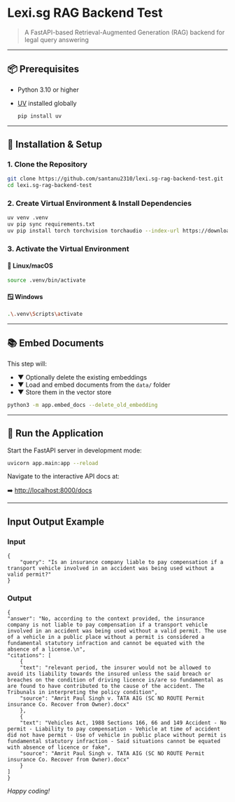 # Lexi.sg RAG Backend Test

> A FastAPI-based Retrieval-Augmented Generation (RAG) backend for legal query answering

&#x20;

---

## 📦 Prerequisites

- Python 3.10 or higher
- [UV](https://github.com/astral-sh/uv) installed globally

  ```bash
  pip install uv
  ```

---

## 🔧 Installation & Setup

### 1. Clone the Repository

```bash
git clone https://github.com/santanu2310/lexi.sg-rag-backend-test.git
cd lexi.sg-rag-backend-test
```

### 2. Create Virtual Environment & Install Dependencies

```bash
uv venv .venv
uv pip sync requirements.txt
uv pip install torch torchvision torchaudio --index-url https://download.pytorch.org/whl/cpu
```

### 3. Activate the Virtual Environment

#### 🐧 Linux/macOS

```bash
source .venv/bin/activate
```

#### 🪟 Windows

```bash
.\.venv\Scripts\activate
```

---

## 📚 Embed Documents

This step will:

- ▼ Optionally delete the existing embeddings
- ▼ Load and embed documents from the `data/` folder
- ▼ Store them in the vector store

```bash
python3 -m app.embed_docs --delete_old_embedding
```

---

## 🏃 Run the Application

Start the FastAPI server in development mode:

```bash
uvicorn app.main:app --reload
```

Navigate to the interactive API docs at:

➡️ [http://localhost:8000/docs](http://localhost:8000/docs)

---

## Input Output Example
### Input
    {
        "query": "Is an insurance company liable to pay compensation if a transport vehicle involved in an accident was being used without a valid permit?"
    }
### Output
    {
    "answer": "No, according to the context provided, the insurance company is not liable to pay compensation if a transport vehicle involved in an accident was being used without a valid permit. The use of a vehicle in a public place without a permit is considered a fundamental statutory infraction and cannot be equated with the absence of a license.\n",
    "citations": [
        {
        "text": "relevant period, the insurer would not be allowed to avoid its liability towards the insured unless the said breach or breaches on the condition of driving licence is/are so fundamental as are found to have contributed to the cause of the accident. The Tribunals in interpreting the policy condition",
        "source": "Amrit Paul Singh v. TATA AIG (SC NO ROUTE Permit insurance Co. Recover from Owner).docx"
        },
        {
        "text": "Vehicles Act, 1988 Sections 166, 66 and 149 Accident - No permit - Liability to pay compensation - Vehicle at time of accident did not have permit - Use of vehicle in public place without permit is fundamental statutory infraction - Said situations cannot be equated with absence of licence or fake",
        "source": "Amrit Paul Singh v. TATA AIG (SC NO ROUTE Permit insurance Co. Recover from Owner).docx"
        }
    ]
    }

_Happy coding!_